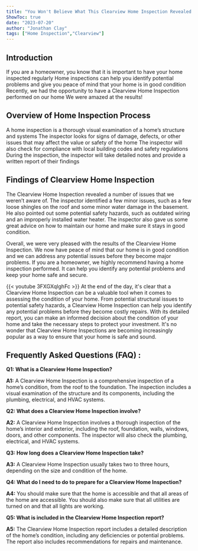 ```yaml
---
title: "You Won't Believe What This Clearview Home Inspection Revealed!"
ShowToc: true 
date: "2023-07-20"
author: "Jonathan Clay" 
tags: ["Home Inspection","Clearview"]
---
```

## Introduction 
If you are a homeowner, you know that it is important to have your home inspected regularly Home inspections can help you identify potential problems and give you peace of mind that your home is in good condition Recently, we had the opportunity to have a Clearview Home Inspection performed on our home We were amazed at the results! 

## Overview of Home Inspection Process 
A home inspection is a thorough visual examination of a home’s structure and systems The inspector looks for signs of damage, defects, or other issues that may affect the value or safety of the home The inspector will also check for compliance with local building codes and safety regulations During the inspection, the inspector will take detailed notes and provide a written report of their findings 

## Findings of Clearview Home Inspection
The Clearview Home Inspection revealed a number of issues that we weren’t aware of. The inspector identified a few minor issues, such as a few loose shingles on the roof and some minor water damage in the basement. He also pointed out some potential safety hazards, such as outdated wiring and an improperly installed water heater. The inspector also gave us some great advice on how to maintain our home and make sure it stays in good condition. 

Overall, we were very pleased with the results of the Clearview Home Inspection. We now have peace of mind that our home is in good condition and we can address any potential issues before they become major problems. If you are a homeowner, we highly recommend having a home inspection performed. It can help you identify any potential problems and keep your home safe and secure.

{{< youtube 3FXGXqIghFc >}} 
At the end of the day, it's clear that a Clearview Home Inspection can be a valuable tool when it comes to assessing the condition of your home. From potential structural issues to potential safety hazards, a Clearview Home Inspection can help you identify any potential problems before they become costly repairs. With its detailed report, you can make an informed decision about the condition of your home and take the necessary steps to protect your investment. It's no wonder that Clearview Home Inspections are becoming increasingly popular as a way to ensure that your home is safe and sound.

## Frequently Asked Questions (FAQ) :
**Q1: What is a Clearview Home Inspection?**

**A1:** A Clearview Home Inspection is a comprehensive inspection of a home’s condition, from the roof to the foundation. The inspection includes a visual examination of the structure and its components, including the plumbing, electrical, and HVAC systems.

**Q2: What does a Clearview Home Inspection involve?**

**A2:** A Clearview Home Inspection involves a thorough inspection of the home’s interior and exterior, including the roof, foundation, walls, windows, doors, and other components. The inspector will also check the plumbing, electrical, and HVAC systems.

**Q3: How long does a Clearview Home Inspection take?**

**A3:** A Clearview Home Inspection usually takes two to three hours, depending on the size and condition of the home.

**Q4: What do I need to do to prepare for a Clearview Home Inspection?**

**A4:** You should make sure that the home is accessible and that all areas of the home are accessible. You should also make sure that all utilities are turned on and that all lights are working.

**Q5: What is included in the Clearview Home Inspection report?**

**A5:** The Clearview Home Inspection report includes a detailed description of the home’s condition, including any deficiencies or potential problems. The report also includes recommendations for repairs and maintenance.



